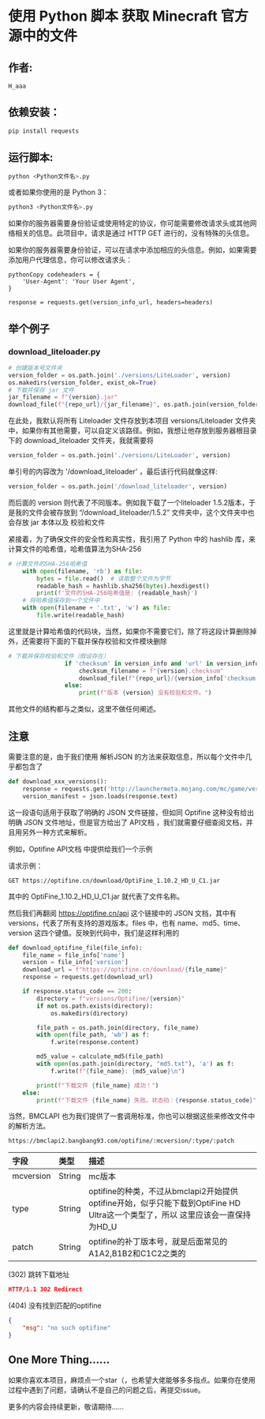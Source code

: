 # 使用 Python 脚本 获取 Minecraft 官方源中的文件
## 作者:
    H_aaa

## 依赖安装：

```Python
pip install requests
```

## 运行脚本:

```Python
python <Python文件名>.py
```

或者如果你使用的是 Python 3：

```Python
python3 <Python文件名>.py
```

如果你的服务器需要身份验证或使用特定的协议，你可能需要修改请求头或其他网络相关的信息。此项目中，请求是通过 HTTP GET 进行的，没有特殊的头信息。

如果你的服务器需要身份验证，可以在请求中添加相应的头信息。例如，如果需要添加用户代理信息，你可以修改请求头：

```
pythonCopy codeheaders = {
    'User-Agent': 'Your User Agent',
}

response = requests.get(version_info_url, headers=headers)
```

## 举个例子

### download_liteloader.py

```Python
# 创建版本号文件夹
version_folder = os.path.join('./versions/LiteLoader', version)
os.makedirs(version_folder, exist_ok=True)
# 下载并保存 jar 文件
jar_filename = f"{version}.jar"
download_file(f"{repo_url}/{jar_filename}", os.path.join(version_folder, jar_filename))
```

在此处，我默认将所有 Liteloader 文件存放到本项目 versions/Liteloader 文件夹中，如果你有其他需要，可以自定义该路径。例如，我想让他存放到服务器根目录下的 download_liteloader 文件夹，我就需要将

```python
version_folder = os.path.join('./versions/LiteLoader', version)
```

单引号的内容改为 '/download_liteloader' ，最后该行代码就像这样:

```python
version_folder = os.path.join('/download_liteloader', version)
```

而后面的 version 则代表了不同版本。例如我下载了一个liteloader 1.5.2版本，于是我的文件会被存放到 “/download_liteloader/1.5.2” 文件夹中，这个文件夹中也会存放 jar 本体以及 校验和文件

紧接着，为了确保文件的安全性和真实性，我引用了 Python 中的 hashlib 库，来计算文件的哈希值，哈希值算法为SHA-256

```python
# 计算文件的SHA-256哈希值
    with open(filename, 'rb') as file:
        bytes = file.read()  # 读取整个文件为字节
        readable_hash = hashlib.sha256(bytes).hexdigest()
        print(f'文件的SHA-256哈希值是: {readable_hash}')
    # 将哈希值保存到一个文件中
    with open(filename + '.txt', 'w') as file:
        file.write(readable_hash)
```

这里就是计算哈希值的代码块，当然，如果你不需要它们，除了将这段计算删除掉外，还需要将下面的下载并保存校验和文件模块删除

```python
# 下载并保存校验和文件（假设存在）
                if 'checksum' in version_info and 'url' in version_info['checksum']:
                    checksum_filename = f"{version}.checksum"
                    download_file(f"{repo_url}/{version_info['checksum']['url']}", os.path.join(version_folder, checksum_filename))
                else:
                    print(f"版本 {version} 没有校验和文件。")
```

其他文件的结构都与之类似，这里不做任何阐述。

## 注意

需要注意的是，由于我们使用 解析JSON 的方法来获取信息，所以每个文件中几乎都包含了

```python
def download_xxx_versions():
    response = requests.get('http://launchermeta.mojang.com/mc/game/version_manifest.json')
    version_manifest = json.loads(response.text)
```

这一段语句适用于获取了明确的 JSON 文件链接，但如同 Optifine 这种没有给出明确 JSON 文件地址，但是官方给出了 API文档 ，我们就需要仔细查阅文档，并且用另外一种方式来解析。

例如，Optifine API文档 中提供给我们一个示例

请求示例：

```http
GET https://optifine.cn/download/OptiFine_1.10.2_HD_U_C1.jar
```

其中的 OptiFine_1.10.2_HD_U_C1.jar 就代表了文件名称。

然后我们再翻阅 https://optifine.cn/api 这个链接中的 JSON 文档，其中有 versions，代表了所有支持的游戏版本。files 中，也有 name、md5、time、version 这四个键值。反映到代码中，我们是这样利用的

```python
def download_optifine_file(file_info):
    file_name = file_info['name']
    version = file_info['version']
    download_url = f"https://optifine.cn/download/{file_name}"
    response = requests.get(download_url)

    if response.status_code == 200:
        directory = f"versions/Optifine/{version}"
        if not os.path.exists(directory):
            os.makedirs(directory)

        file_path = os.path.join(directory, file_name)
        with open(file_path, 'wb') as f:
            f.write(response.content)

        md5_value = calculate_md5(file_path)
        with open(os.path.join(directory, "md5.txt"), 'a') as f:
            f.write(f"{file_name}: {md5_value}\n")

        print(f"下载文件 {file_name} 成功！")
    else:
        print(f"下载文件 {file_name} 失败。状态码：{response.status_code}")
```

当然，BMCLAPI 也为我们提供了一套调用标准，你也可以根据这些来修改文件中的解析方法。

```http
https://bmclapi2.bangbang93.com/optifine/:mcversion/:type/:patch
```

| 字段      | 类型   | 描述                                                         |
| :-------- | :----- | :----------------------------------------------------------- |
| mcversion | String | mc版本                                                       |
| type      | String | optifine的种类，不过从bmclapi2开始提供optifine开始，似乎只能下载到OptiFine HD Ultra这一个类型了，所以 这里应该会一直保持为HD_U |
| patch     | String | optifine的补丁版本号，就是后面常见的A1A2,B1B2和C1C2之类的    |

(302) 跳转下载地址

```json
HTTP/1.1 302 Redirect
```

(404) 没有找到匹配的optifine

```json
{
    "msg": "no such optifine"
}
```

## One More Thing……

如果你喜欢本项目，麻烦点一个star（，也希望大佬能够多多指点。如果你在使用过程中遇到了问题，请确认不是自己的问题之后，再提交issue。

更多的内容会持续更新，敬请期待……
